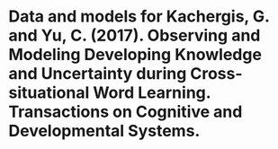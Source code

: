 # Data and models for Kachergis, G. and Yu, C. (2017). Observing and Modeling Developing Knowledge and Uncertainty during Cross-situational Word Learning. Transactions on Cognitive and Developmental Systems.